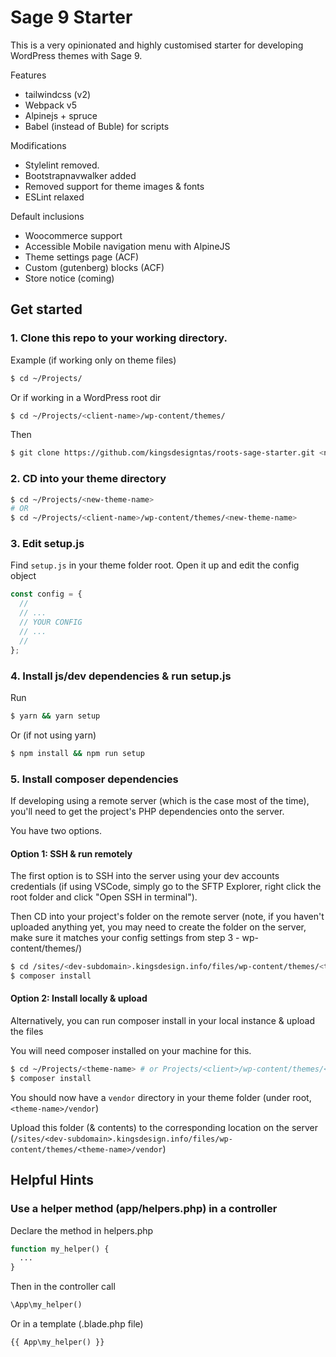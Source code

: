 # Sage 9 Starter

This is a very opinionated and highly customised starter for developing WordPress themes with Sage 9.

Features

- tailwindcss (v2)
- Webpack v5
- Alpinejs + spruce
- Babel (instead of Buble) for scripts

Modifications

- Stylelint removed.
- Bootstrapnavwalker added
- Removed support for theme images & fonts
- ESLint relaxed

Default inclusions

- Woocommerce support
- Accessible Mobile navigation menu with AlpineJS
- Theme settings page (ACF)
- Custom (gutenberg) blocks (ACF)
- Store notice (coming)

## Get started

### 1. Clone this repo to your working directory.

Example (if working only on theme files)

```bash
$ cd ~/Projects/
```

Or if working in a WordPress root dir

```bash
$ cd ~/Projects/<client-name>/wp-content/themes/
```

Then

```bash
$ git clone https://github.com/kingsdesigntas/roots-sage-starter.git <new-theme-name>
```

### 2. CD into your theme directory

```bash
$ cd ~/Projects/<new-theme-name>
# OR
$ cd ~/Projects/<client-name>/wp-content/themes/<new-theme-name>
```

### 3. Edit setup.js

Find `setup.js` in your theme folder root. Open it up and edit the config object

```js
const config = {
  //
  // ...
  // YOUR CONFIG
  // ...
  //
};
```

### 4. Install js/dev dependencies & run setup.js

Run

```bash
$ yarn && yarn setup
```

Or (if not using yarn)

```bash
$ npm install && npm run setup
```

### 5. Install composer dependencies

If developing using a remote server (which is the case most of the time), you'll need to get the project's PHP dependencies onto the server.

You have two options.

#### **Option 1:** SSH & run remotely

The first option is to SSH into the server using your dev accounts credentials (if using VSCode, simply go to the SFTP Explorer, right click the root folder and click "Open SSH in terminal").

Then CD into your project's folder on the remote server (note, if you haven't uploaded anything yet, you may need to create the folder on the server, make sure it matches your config settings from step 3 - wp-content/themes/<theme-name>)

```bash
$ cd /sites/<dev-subdomain>.kingsdesign.info/files/wp-content/themes/<theme-name>
$ composer install
```

#### **Option 2:** Install locally & upload

Alternatively, you can run composer install in your local instance & upload the files

You will need composer installed on your machine for this.

```bash
$ cd ~/Projects/<theme-name> # or Projects/<client>/wp-content/themes/<theme-name>
$ composer install
```

You should now have a `vendor` directory in your theme folder (under root, `<theme-name>/vendor`)

Upload this folder (& contents) to the corresponding location on the server (`/sites/<dev-subdomain>.kingsdesign.info/files/wp-content/themes/<theme-name>/vendor`)

## Helpful Hints

### Use a helper method (app/helpers.php) in a controller

Declare the method in helpers.php

```php
function my_helper() {
  ...
}
```

Then in the controller call

```php
\App\my_helper()
```

Or in a template (.blade.php file)

```blade
{{ App\my_helper() }}
```

